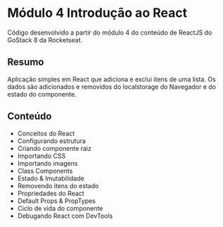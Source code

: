 # Módulo 4 Introdução ao React

Código desenvolvido a partir do módulo 4 do conteúdo de ReactJS do GoStack 8 da Rocketseat.

## Resumo

Aplicação simples em React que adiciona e exclui itens de uma lista. Os dados são adicionados e removidos do localstorage do Navegador e do estado do componente.

## Conteúdo

- Conceitos do React
- Configurando estrutura
- Criando componente raiz
- Importando CSS
- Importando imagens
- Class Components
- Estado & Imutabilidade
- Removendo itens do estado
- Propriedades do React
- Default Props & PropTypes
- Ciclo de vida do componente
- Debugando React com DevTools
